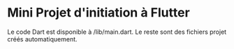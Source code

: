 # Mini Projet d'initiation à Flutter

Le code Dart est disponible à /lib/main.dart.
Le reste sont des fichiers projet créés automatiquement.
